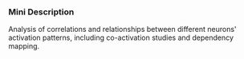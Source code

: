 ### Mini Description

Analysis of correlations and relationships between different neurons' activation patterns, including co-activation studies and dependency mapping.
